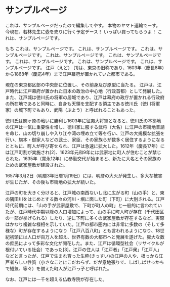 # サンプルページ
これは、サンプルページだったので編集してやす。
本物のヤマト運輸でーす。
今現在、若林先生に壺を売りに行く予定デース！
いっぱい買ってもらうよ！
これは、サンプルページです。


もち
これは、サンプルページです。
これは、サンプルページです。
これは、サンプルページです。
これは、サンプルページです。
これは、サンプルページです。
これは、サンプルページです。
これは、サンプルページです。
これは、サンプルページです。
江戸（えど） [1]は、東京の旧称であり、1603年（慶長8年）から1868年（慶応4年）まで江戸幕府が置かれていた都市である。

現在の東京都区部の中央部に位置し、その前身及び原型に当たる。
江戸は、江戸時代に江戸幕府が置かれた日本の政治の中心地（行政首都）として発展した。また、江戸城は徳川氏の将軍の居城であり、江戸は幕府の政庁が置かれる行政府の所在地であると同時に、自身も天領を支配する領主である徳川氏（徳川将軍家）の城下町でもあり、武陽（ぶよう）と呼ばれることもあった。

徳川氏は関ヶ原の戦いに勝利し1603年に征夷大将軍となると、徳川氏の本拠地の江戸は一気に重要性を増し、徳川家に服する武将（大名）に江戸の市街地普請を命じ、山の切り崩しや入り江や湾の埋め立て等を行い、江戸の大規模な拡張を行い、旗本・御家人などの武士、家臣、その家族らが数多く居住するようになるとともに、町人が呼び寄せられ、江戸は急速に拡大した。1612年（慶長17年）には江戸町割が実施され[2]、1623年元和9年には武家地に町人が住むことが禁じられた。1635年（寛永12年）に参勤交代が始まると、新たに大名とその家族のための武家屋敷が建設された。

1657年3月2日（明暦3年旧暦1月19日）には、明暦の大火が発生し、多大な被害が生じたが、その後も市街地の拡大が続いた。

江戸の町を大きく分けると、江戸城の南西ないし北に広がる町（山の手）と、東の隅田川をはじめとする数々の河川・堀に面した町（下町）に大別される。江戸時代前期には、「山の手が武家屋敷で、下町が町人の町」と一般的に言われていたが、江戸時代中期以降の人口増加によって、山の手に町人町が存在（千代田区の一部が挙げられる）したり、逆に下町に多くの武家屋敷が存在するなど、実際はかなり複雑な様相を示していた。江戸の都市圏内には非常に多数の（そして多様な）町が存在するようになり「江戸八百八町」とも言われるようになり、18世紀初頭には人口が百万人を超え、世界有数の大都市へと発展を遂げた。膨大な数の庶民によって多彩な文化が開花した。また、江戸は循環型社会（リサイクルが根付いている社会）であった[3]。江戸の住人は「江戸者」「江戸衆」「江戸人」などと言ったが、江戸で生まれ育った生粋(きっすい)の江戸の人や、根っから江戸者らしい性質（小さなことにこだわらず、だが意地張りで、しばしばせっかちで短気、等々）を備えた町人が江戸っ子と呼ばれた。

なお、江戸には一千を超える仏教寺院が存在した。
